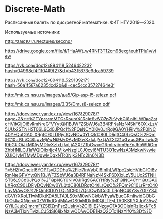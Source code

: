 # Discrete-Math

Расписанные билеты по дискретной математике. ФИТ НГУ 2019—2020.

Используемые источники:

http://zaic101.ru/lectures/second/

https://drive.google.com/file/d/1HaAWt_w4RNT3T12cm98exgheuhTPiu1v/view

https://vk.com/doc124894118_524648223?hash=04998ef4f1f0409f27&dl=b43f5673e9dea59739

https://vk.com/doc124894118_529139217?hash=56a1f587a6235dcd2b&dl=cec5dcc35727464e3f

http://mk.cs.msu.ru/images/a/a5/Gip-asp-l5-selezn.pdf

http://mk.cs.msu.ru/images/3/35/Dmus8-selezn.pdf

https://docviewer.yandex.ru/view/167829078/?page=3&*=%2FYprsqmMTOoRaumXSRekt8xWC7p7InVybCI6InlhLWRpc2stcHVibGljOi8vRmNreGFVYytQN1BJWFZSbWJ6a3B4RFNaNzN4SkF6OXlxLzV5UUx2STNHST06L9Cd0JPQo1%2FQpNCY0KIv0JrRg9GA0YHRiy%2FQlNC40YHQutGA0LXRgtC90LDRjyDQvNCw0YLQtdC80LDRgtC40LrQsC%2FQm9C10LrRhtC40LgvMjAwNi9kMDAyMDIwXzIxLjAxLjA2X2Z1bGwucGRmIiwidGl0bGUiOiJkMDAyMDIwXzIxLjAxLjA2X2Z1bGwucGRmIiwibm9pZnJhbWUiOmZhbHNlLCJ1aWQiOiIxNjc4MjkwNzgiLCJ0cyI6MTU3OTcwNzA3MzkwNywieXUiOiIyMTMyMDgwMDgxNTc0Njk3NTc2In0%3D

https://docviewer.yandex.ru/view/167829078/?*=5H2fvGneiel6YOPTsyDDDHa%2Flel7InVybCI6InlhLWRpc2stcHVibGljOi8vRmNreGFVYytQN1BJWFZSbWJ6a3B4RFNaNzN4SkF6OXlxLzV5UUx2STNHST06L9Cd0JPQo1%2FQpNCY0KIv0JrRg9GA0YHRiy%2FQlNC40YHQutGA0LXRgtC90LDRjyDQvNCw0YLQtdC80LDRgtC40LrQsC%2FQm9C10LrRhtC40LgvMjAwOS%2FQmtGD0YLQuNC90L7QstCwINCc0LDRgNC40Y8vZGlzY3JldGVtYXRoLTIwMDktKDA5LTA0LS0xMi0wNCktbWFyaWEucGRmIiwidGl0bGUiOiJkaXNjcmV0ZW1hdGgtMjAwOS0oMDktMDQtLTEyLTA0KS1tYXJpYS5wZGYiLCJub2lmcmFtZSI6ZmFsc2UsInVpZCI6IjE2NzgyOTA3OCIsInRzIjoxNTc5NzA3MTIxNTMzLCJ5dSI6IjIxMzIwODAwODE1NzQ2OTc1NzYifQ%3D%3D